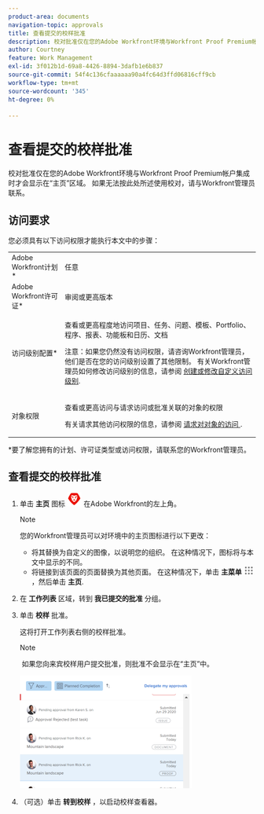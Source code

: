 ```yaml
---
product-area: documents
navigation-topic: approvals
title: 查看提交的校样批准
description: 校对批准仅在您的Adobe Workfront环境与Workfront Proof Premium帐户集成时才会显示在“主页”区域。 如果无法按此处所述使用校对，请与Workfront管理员联系。
author: Courtney
feature: Work Management
exl-id: 3f012b1d-69a8-4426-8894-3dafb1e6b837
source-git-commit: 54f4c136cfaaaaaa90a4fc64d3ffd06816cff9cb
workflow-type: tm+mt
source-wordcount: '345'
ht-degree: 0%

---
```


# 查看提交的校样批准

校对批准仅在您的Adobe Workfront环境与Workfront Proof Premium帐户集成时才会显示在“主页”区域。 如果无法按此处所述使用校对，请与Workfront管理员联系。

## 访问要求

您必须具有以下访问权限才能执行本文中的步骤：

<table style="table-layout:auto"> 
 <col> 
 <col> 
 <tbody> 
  <tr> 
   <td role="rowheader">Adobe Workfront计划*</td> 
   <td> <p>任意</p> </td> 
  </tr> 
  <tr> 
   <td role="rowheader">Adobe Workfront许可证*</td> 
   <td> <p>审阅或更高版本</p> </td> 
  </tr> 
  <tr> 
   <td role="rowheader">访问级别配置*</td> 
   <td> <p>查看或更高程度地访问项目、任务、问题、模板、Portfolio、程序、报表、功能板和日历、文档</p> <p>注意：如果您仍然没有访问权限，请咨询Workfront管理员，他们是否在您的访问级别设置了其他限制。 有关Workfront管理员如何修改访问级别的信息，请参阅 <a href="../../administration-and-setup/add-users/configure-and-grant-access/create-modify-access-levels.md" class="MCXref xref">创建或修改自定义访问级别</a>.</p> </td> 
  </tr> 
  <tr> 
   <td role="rowheader">对象权限</td> 
   <td> <p>查看或更高访问与请求访问或批准关联的对象的权限 </p> <p>有关请求其他访问权限的信息，请参阅 <a href="../../workfront-basics/grant-and-request-access-to-objects/request-access.md" class="MCXref xref">请求对对象的访问 </a>.</p> </td> 
  </tr> 
 </tbody> 
</table>

&#42;要了解您拥有的计划、许可证类型或访问权限，请联系您的Workfront管理员。

## 查看提交的校样批准

1. 单击 **主页** 图标 ![](assets/home-icon-30x29.png) 在Adobe Workfront的左上角。

   >[!NOTE]
   >
   >您的Workfront管理员可以对环境中的主页图标进行以下更改：
   >
   >* 将其替换为自定义的图像，以说明您的组织。 在这种情况下，图标将与本文中显示的不同。
   >* 将链接到该页面的页面替换为其他页面。 在这种情况下，单击 **主菜单** ![](assets/main-menu-icon.png) ，然后单击 **主页**.


1. 在 **工作列表** 区域，转到 **我已提交的批准** 分组。

1. 单击 **校样** 批准。

   这将打开工作列表右侧的校样批准。

   >[!NOTE]
   >
   > 如果您向来宾校样用户提交批准，则批准不会显示在“主页”中。

   ![](assets/proof-approval-pending-home-nwe-350x230.png)

1. （可选）单击 **转到校样** ，以启动校样查看器。

   <!--
   <note type="note">
   You must have View or Edit access to Documents in your Access Level to launch the proofing viewer.
   </note>
   -->
